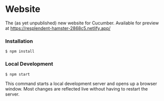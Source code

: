 # Website

The (as yet unpublished) new website for Cucumber. Available for preview at <https://resplendent-hamster-2868c5.netlify.app/>

### Installation

```
$ npm install
```

### Local Development

```
$ npm start
```

This command starts a local development server and opens up a browser window. Most changes are reflected live without having to restart the server.
